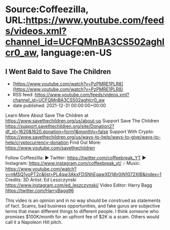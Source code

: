 # Source:Coffeezilla, URL:https://www.youtube.com/feeds/videos.xml?channel_id=UCFQMnBA3CS502aghlcr0_aw, language:en-US

## I Went Bald to Save The Children
 - [https://www.youtube.com/watch?v=PzPMRE1PLR8](https://www.youtube.com/watch?v=PzPMRE1PLR8)
 - RSS feed: https://www.youtube.com/feeds/videos.xml?channel_id=UCFQMnBA3CS502aghlcr0_aw
 - date published: 2021-12-31 00:00:00+00:00

Learn More About Save The Children at https://www.savethechildren.org/us/about-us
Support Save The Children https://support.savethechildren.org/site/Donation2?df_id=1620&1620.donation=form1&monthly=false
Support With Crypto: https://www.savethechildren.org/us/ways-to-help/ways-to-give/ways-to-help/cryptocurrency-donation
Find Out More: https://www.youtube.com/savethechildren

Follow Coffeezilla: 
► Twitter: https://twitter.com/coffeebreak_YT
► Instagram: https://www.instagram.com/coffeebreak_yt/
🎶 Music: https://www.youtube.com/watch?v=nMSQ1yoPT2c&list=PL4qw3AkxFDSNhEgawXD1j6r0iN1072XIB&index=1
Credits: 
3D Artist: Ed Leszczynski https://www.instagram.com/ed_leszczynski/
Video Editor: Harry Bagg  https://twitter.com/HarryBagg96

This video is an opinion and in no way should be construed as statements of fact. Scams, bad business opportunities, and fake gurus are subjective terms that mean different things to different people. I think someone who promises $100K/month for an upfront fee of $2K is a scam. Others would call it a Napoleon Hill pitch.

